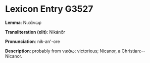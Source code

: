# Lexicon Entry G3527

**Lemma**: Νικάνωρ

**Transliteration (xlit)**: Nikánōr

**Pronunciation**: nik-an'-ore

**Description**:
probably from νικάω; victorious; Nicanor, a Christian:--Nicanor.
